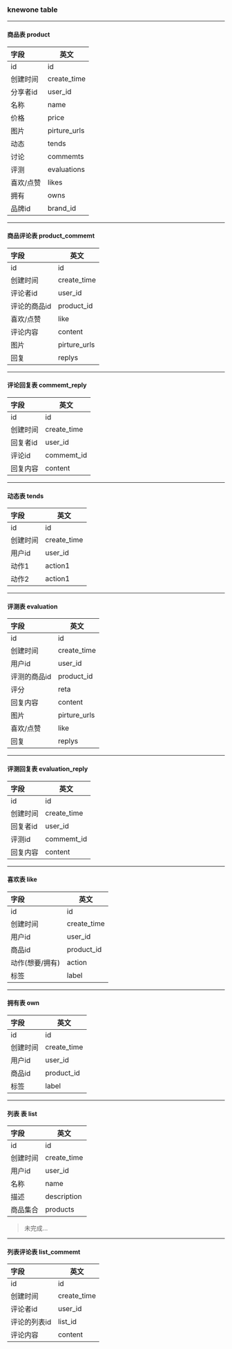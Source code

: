 ### knewone table
---
  #### 商品表 product
| 字段    | 英文 |
| :------| ---- |
| id    | id |
| 创建时间 |create_time|
| 分享者id    | user_id |
| 名称    | name |
| 价格    | price |
| 图片 |  pirture_urls|
| 动态    | tends|
| 讨论    | commemts|
| 评测    | evaluations |
| 喜欢/点赞    | likes |
| 拥有    | owns |
| 品牌id    | brand_id|


---
#### 商品评论表 product_commemt
| 字段    | 英文 |
| :------| ---- |
| id    | id |
| 创建时间    | create_time |
| 评论者id    | user_id |
| 评论的商品id    | product_id |
| 喜欢/点赞    | like |
| 评论内容    | content |
| 图片    | pirture_urls |
| 回复    | replys |

---
####  评论回复表 commemt_reply
| 字段    | 英文 |
| :------| ---- |
| id    | id |
| 创建时间    | create_time |
| 回复者id    | user_id |
| 评论id    | commemt_id |
| 回复内容    | content |

---
#### 动态表 tends
| 字段    | 英文 |
| :------| ---- |
| id    | id |
| 创建时间    | create_time |
| 用户id    | user_id |
| 动作1    | action1 |
| 动作2    | action1 |

---
#### 评测表 evaluation
| 字段    | 英文 |
| :------| ---- |
| id    | id |
| 创建时间    | create_time |
| 用户id    | user_id |
| 评测的商品id    | product_id |
| 评分    | reta |
| 回复内容    | content |
| 图片    | pirture_urls |
| 喜欢/点赞    | like |
| 回复    | replys |


---
####  评测回复表 evaluation_reply
| 字段    | 英文 |
| :------| ---- |
| id    | id |
| 创建时间    | create_time |
| 回复者id    | user_id |
| 评测id    | commemt_id |
| 回复内容    | content |

---
####  喜欢表 like
| 字段    | 英文 |
| :------| ---- |
| id    | id |
| 创建时间    | create_time |
| 用户id    | user_id |
| 商品id    | product_id |
| 动作(想要/拥有)    | action |  
| 标签    | label |


---
####  拥有表 own
| 字段    | 英文 |
| :------| ---- |
| id    | id |
| 创建时间    | create_time |
| 用户id    | user_id |
| 商品id    | product_id |
| 标签    | label |

---
####  列表 表 list
| 字段    | 英文 |
| :------| ---- |
| id    | id |
| 创建时间    | create_time |
| 用户id    | user_id |
| 名称    | name |
| 描述    | description |
| 商品集合    | products |


> 未完成...

---
#### 列表评论表 list_commemt
| 字段    | 英文 |
| :------| ---- |
| id    | id |
| 创建时间    | create_time |
| 评论者id    | user_id |
| 评论的列表id    | list_id |
| 评论内容    | content |
